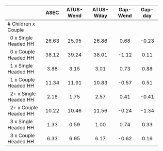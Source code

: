 
|                      |         ASEC |    ATUS-Wend |    ATUS-Wday |     Gap-Wend |      Gap-day |
| -------------------- | :----------: | :----------: | :----------: | :----------: | :----------: |
| # Children x Couple  |              |              |              |              |              |
| &nbsp;&nbsp;0 x Single Headed HH |        26.63 |        25.95 |        26.86 |         0.68 |        -0.23 |
| &nbsp;&nbsp;0 x Couple Headed HH |        38.12 |        39.24 |        38.01 |        -1.12 |         0.11 |
| &nbsp;&nbsp;1 x Single Headed HH |         3.88 |         3.15 |         3.01 |         0.73 |         0.88 |
| &nbsp;&nbsp;1 x Couple Headed HH |        11.34 |        11.91 |        10.83 |        -0.57 |         0.51 |
| &nbsp;&nbsp;2+ x Single Headed HH |         2.16 |         1.75 |         2.57 |         0.41 |        -0.41 |
| &nbsp;&nbsp;2+ x Couple Headed HH |        10.22 |        10.46 |        11.56 |        -0.24 |        -1.34 |
| &nbsp;&nbsp;3 x Single Headed HH |         1.33 |         0.59 |         1.00 |         0.74 |         0.33 |
| &nbsp;&nbsp;3 x Couple Headed HH |         6.33 |         6.95 |         6.17 |        -0.62 |         0.16 |

